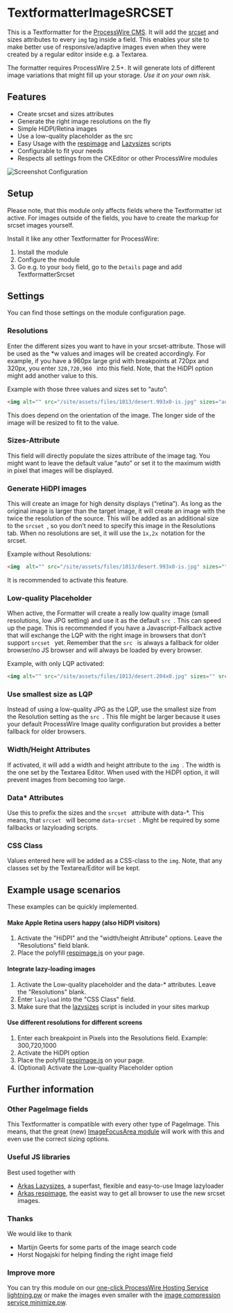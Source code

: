 # TextformatterImageSRCSET
 
This is a Textformatter for the [ProcessWire CMS](http://www.processwire.com). It will add the [srcset](http://responsiveimages.org) and sizes attributes to every `img` tag inside a field. This enables your site to make better use of responsive/adaptive images even when they were created by a regular editor inside e.g. a Textarea. 
 
The formatter requires ProcessWire 2.5+. It will generate lots of different image variations that might fill up your storage. _Use it on your own risk._

 
## Features
- Create srcset and sizes attributes
- Generate the right image resolutions on the fly
- Simple HiDPI/Retina images
- Use a low-quality placeholder as the src
- Easy Usage with the [respimage](https://github.com/aFarkas/respimage) and [Lazysizes](https://github.com/aFarkas/lazysizes) scripts
- Configurable to fit your needs
- Respects all settings from the CKEditor or other ProcessWire modules
 
![Screenshot Configuration](https://www.conclurer.com/site/assets/files/1133/textformattersrcset-screen.jpg)
## Setup
Please note, that this module only affects fields where the Textformatter ist active. For images outside of the fields, you have to create the markup for srcset images yourself. 

Install it like any other Textformatter for ProcessWire:

1. Install the module
2. Configure the module
3. Go e.g. to your `body` field, go to the `Details` page and add TextformatterSrcset

## Settings
You can find those settings on the module configuration page. 
 
### Resolutions
Enter the different sizes you want to have in your srcset-attribute. Those will be used as the *w values and images will be created accordingly. For example, if you have a 960px large grid with breakpoints at 720px and 320px, you enter  `320,720,960 ` into this field. Note, that the HiDPI option might add another value to this.
 
Example with those three values and sizes set to “auto”:
```html
<img alt="" src="/site/assets/files/1013/desert.993x0-is.jpg" sizes="auto" srcset="/site/assets/files/1013/desert.320x0.jpg 320w,/site/assets/files/1013/desert.720x0.jpg 720w,/site/assets/files/1013/desert.960x0.jpg 960w"/>
```
 
 
This does depend on the orientation of the image. The longer side of the image will be resized to fit to the value.
 
### Sizes-Attribute
This field will directly populate the sizes attribute of the image tag.  You might want to leave the default value “auto” or set it to the maximum width in pixel that images will be displayed.
 
### Generate HiDPI images
This will create an image for high density displays (“retina”). As long as the original image is larger than the target image, it will create an image with the twice the resolution of the source. This will be added as an additional size to the  `srcset `, so you don’t need to specify this image in the Resolutions tab. When no resolutions are set, it will use the  `1x,2x `notation for the srcset.
 
Example without Resolutions:
```html
<img  alt="" src="/site/assets/files/1013/desert.993x0-is.jpg" sizes="" srcset="/site/assets/files/1013/desert.993x0-is.jpg 1x, /site/assets/files/1013/desert.1986x0.jpg 2x"/>
```
 
It is recommended to activate this feature.
 
### Low-quality Placeholder
When active, the Formatter will create a really low quality image (small resolutions, low JPG setting) and use it as the default  `src `.  This can speed up the page. This is recommended if you have a Javascript-Fallback active that will exchange the LQP with the right image in browsers that don’t support  `srcset ` yet. Remember that the  `src ` is always a fallback for older browser/no JS browser and will always be loaded by every browser.
 
Example, with only LQP activated:
```html
<img alt="" src="/site/assets/files/1013/desert.204x0.jpg" sizes="" srcset="/site/assets/files/1013/desert.993x0-is.jpg 1x"/>
```
### Use smallest size as LQP
Instead of using a low-quality JPG as the LQP, use the smallest size from the Resolution setting as the  `src `. This file might be larger because it uses your default ProcessWire Image quality configuration but provides a better fallback for older browsers.
 
### Width/Height Attributes
If activated, it will add a width and height attribute to the  `img `. The width is the one set by the Textarea Editor. When used with the HiDPI option, it will prevent images from becoming too large.
 
### Data* Attributes
Use this to prefix the sizes and the  `srcset ` attribute with data-*. This means, that  `srcset ` will become  `data-srcset `. Might be required by some fallbacks or lazyloading scripts.
 
### CSS Class
Values entered here will be added as a CSS-class to the `img`. Note, that any classes set by the Textarea/Editor will be kept.

## Example usage scenarios
These examples can be quickly implemented.
#### Make Apple Retina users happy (also HiDPI visitors)
1. Activate the "HiDPI" and the "width/height Attribute" options. Leave the "Resolutions" field blank.
2. Place the polyfill [respimage.js](https://github.com/aFarkas/respimage) on your page. 

#### Integrate lazy-loading images 
1. Activate the Low-quality placeholder and the data-* attributes. Leave the "Resolutions" blank.
2. Enter `lazyload` into the "CSS Class" field.
3. Make sure that the [lazysizes](https://github.com/aFarkas/lazysizes) script is included in your sites markup

#### Use different resolutions for different screens
1. Enter each breakpoint in Pixels into the Resolutions field. Example: 300,720,1000
2. Activate the HiDPI option
2. Place the polyfill [respimage.js](https://github.com/aFarkas/respimage) on your page. 
3. (Optional) Activate the Low-quality Placeholder option

 
## Further information
### Other PageImage fields
This Textformatter is compatible with every other type of PageImage. This means, that the great (new) [ImageFocusArea module](https://processwire.com/talk/topic/8079-imagefocusarea/) will work with this and even use the correct sizing options.
 
### Useful JS libraries
Best used together with
- [Arkas Lazysizes](https://github.com/aFarkas/lazysizes), a superfast, flexible and easy-to-use Image lazyloader
- [Arkas respimage](https://github.com/aFarkas/respimage), the easist way to get all browser to use the new srcset images.
 
### Thanks
We would like to thank 
- Martijn Geerts for some parts of the image search code
- Horst Nogajski for helping finding the right image field
 
### Improve more
You can try this module on our [one-click ProcessWire Hosting Service lightning.pw](https://lightning.pw) or make the images even smaller with the [image compression service minimize.pw](https://minimize.pw).

